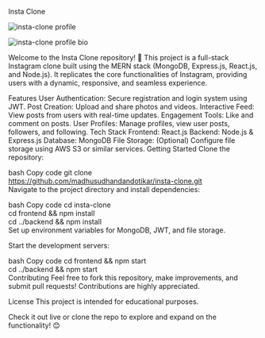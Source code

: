 Insta Clone

![insta-clone profile](https://github.com/user-attachments/assets/27c664a1-8ebb-456a-830b-02c468458a22)

![insta-clone profile bio](https://github.com/user-attachments/assets/afee5a0b-2006-4580-85ee-94981d931744)



Welcome to the Insta Clone repository! 🎉 This project is a full-stack Instagram clone built using the MERN stack (MongoDB, Express.js, React.js, and Node.js). It replicates the core functionalities of Instagram, providing users with a dynamic, responsive, and seamless experience.

Features
User Authentication: Secure registration and login system using JWT.
Post Creation: Upload and share photos and videos.
Interactive Feed: View posts from users with real-time updates.
Engagement Tools: Like and comment on posts.
User Profiles: Manage profiles, view user posts, followers, and following.
Tech Stack
Frontend: React.js
Backend: Node.js & Express.js
Database: MongoDB
File Storage: (Optional) Configure file storage using AWS S3 or similar services.
Getting Started
Clone the repository:

bash
Copy code
git clone https://github.com/madhusudhandandotikar/insta-clone.git  
Navigate to the project directory and install dependencies:

bash
Copy code
cd insta-clone  
cd frontend && npm install  
cd ../backend && npm install  
Set up environment variables for MongoDB, JWT, and file storage.

Start the development servers:

bash
Copy code
cd frontend && npm start  
cd ../backend && npm start  
Contributing
Feel free to fork this repository, make improvements, and submit pull requests! Contributions are highly appreciated.

License
This project is intended for educational purposes.

Check it out live or clone the repo to explore and expand on the functionality! 😊
